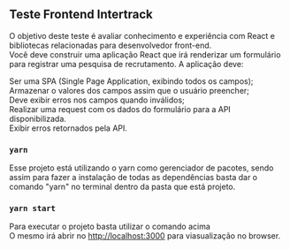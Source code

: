 ## Teste Frontend Intertrack

O objetivo deste teste é avaliar conhecimento e experiência com React e bibliotecas relacionadas para desenvolvedor front-end.<br />
Você deve construir uma aplicação React que irá renderizar um formulário para registrar uma pesquisa de recrutamento. A aplicação deve:

Ser uma SPA (Single Page Application, exibindo todos os campos);<br />
Armazenar o valores dos campos assim que o usuário preencher;<br />
Deve exibir erros nos campos quando inválidos;<br />
Realizar uma request com os dados do formulário para a API disponibilizada.<br />
Exibir erros retornados pela API.

### `yarn`
Esse projeto está utilizando o yarn como gerenciador de pacotes, sendo assim para fazer a instalação de todas as dependências basta dar o comando "yarn" no terminal dentro da pasta que está projeto.

### `yarn start`

Para executar o projeto basta utilizar o comando acima<br />
O mesmo irá abrir no [http://localhost:3000](http://localhost:3000) para viasualização no browser.

